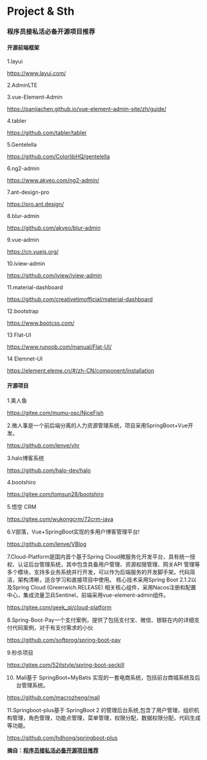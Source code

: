 # Project & Sth

### **程序员接私活必备开源项目推荐**

#### 开源前端框架

1.layui

https://www.layui.com/

2.AdminLTE

3.vue-Element-Admin

https://panjiachen.github.io/vue-element-admin-site/zh/guide/

4.tabler

https://github.com/tabler/tabler

5.Gentelella

https://github.com/ColorlibHQ/gentelella

6.ng2-admin

https://www.akveo.com/ng2-admin/

7.ant-design-pro

https://pro.ant.design/

8.blur-admin

https://github.com/akveo/blur-admin

9.vue-admin

https://cn.vuejs.org/

10.iview-admin

https://github.com/iview/iview-admin

11.material-dashboard

https://github.com/creativetimofficial/material-dashboard

12.bootstrap

https://www.bootcss.com/

13 Flat-UI

https://www.runoob.com/manual/Flat-UI/

14 Elemnet-UI

https://element.eleme.cn/#/zh-CN/component/installation

#### 开源项目

1.美人鱼

https://gitee.com/mumu-osc/NiceFish

2.微人事是一个前后端分离的人力资源管理系统，项目采用SpringBoot+Vue开发。

https://github.com/lenve/vhr

3.halo博客系统

https://github.com/halo-dev/halo

4.bootshiro

https://gitee.com/tomsun28/bootshiro

5.悟空 CRM

https://gitee.com/wukongcrm/72crm-java

6.V部落，Vue+SpringBoot实现的多用户博客管理平台!

https://github.com/lenve/VBlog

7.Cloud-Platform是国内首个基于Spring Cloud微服务化开发平台，具有统一授权、认证后台管理系统，其中包含具备用户管理、资源权限管理、网关API 管理等多个模块，支持多业务系统并行开发，可以作为后端服务的开发脚手架。代码简洁，架构清晰，适合学习和直接项目中使用。 核心技术采用Spring Boot 2.1.2以及Spring Cloud (Greenwich.RELEASE) 相关核心组件，采用Nacos注册和配置中心，集成流量卫兵Sentinel，前端采用vue-element-admin组件。

https://gitee.com/geek_qi/cloud-platform

8.Spring-Boot-Pay一个支付案例，提供了包括支付宝、微信、银联在内的详细支付代码案例，对于有支付需求的小伙

https://github.com/softprog/spring-boot-pay

9.秒杀项目

https://gitee.com/52itstyle/spring-boot-seckill

10. Mall基于 SpringBoot+MyBatis 实现的一套电商系统，包括前台商城系统及后台管理系统。

https://github.com/macrozheng/mall

11.Springboot-plus基于 SpringBoot 2 的管理后台系统,包含了用户管理，组织机构管理，角色管理，功能点管理，菜单管理，权限分配，数据权限分配，代码生成等功能。

https://github.com/hdhong/springboot-plus

**摘自：[程序员接私活必备开源项目推荐](https://blog.csdn.net/qq_43554997/article/details/103440228)**

